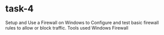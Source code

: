 # task-4
Setup and Use a Firewall on Windows to Configure and test basic firewall rules to allow or block traffic.
Tools used Windows Firewall

